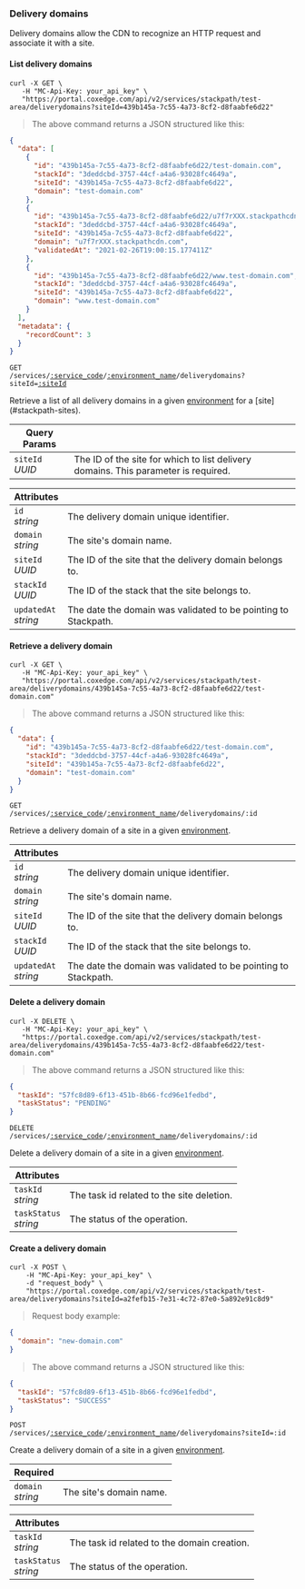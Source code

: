 ### Delivery domains

Delivery domains allow the CDN to recognize an HTTP request and associate it with a site.

<!-------------------- LIST DELIVERY DOMAINS -------------------->

#### List delivery domains

```shell
curl -X GET \
   -H "MC-Api-Key: your_api_key" \
   "https://portal.coxedge.com/api/v2/services/stackpath/test-area/deliverydomains?siteId=439b145a-7c55-4a73-8cf2-d8faabfe6d22"
```

> The above command returns a JSON structured like this:

```json
{
  "data": [
    {
      "id": "439b145a-7c55-4a73-8cf2-d8faabfe6d22/test-domain.com",
      "stackId": "3deddcbd-3757-44cf-a4a6-93028fc4649a",
      "siteId": "439b145a-7c55-4a73-8cf2-d8faabfe6d22",
      "domain": "test-domain.com"
    },
    {
      "id": "439b145a-7c55-4a73-8cf2-d8faabfe6d22/u7f7rXXX.stackpathcdn.com",
      "stackId": "3deddcbd-3757-44cf-a4a6-93028fc4649a",
      "siteId": "439b145a-7c55-4a73-8cf2-d8faabfe6d22",
      "domain": "u7f7rXXX.stackpathcdn.com",
      "validatedAt": "2021-02-26T19:00:15.177411Z"
    },
    {
      "id": "439b145a-7c55-4a73-8cf2-d8faabfe6d22/www.test-domain.com",
      "stackId": "3deddcbd-3757-44cf-a4a6-93028fc4649a",
      "siteId": "439b145a-7c55-4a73-8cf2-d8faabfe6d22",
      "domain": "www.test-domain.com"
    }
  ],
  "metadata": {
    "recordCount": 3
  }
}
```

<code>GET /services/<a href="#administration-service-connections">:service_code</a>/<a href="#administration-environments">:environment_name</a>/deliverydomains?siteId=<a href="#stackpath-sites"><a href="#stackpath-sites">:siteId</a></a></code>

Retrieve a list of all delivery domains in a given [environment](#administration-environments) for a [site] (#stackpath-sites).

| Query Params        | &nbsp;                                                                             |
| ------------------- | ---------------------------------------------------------------------------------- |
| `siteId`<br/>_UUID_ | The ID of the site for which to list delivery domains. This parameter is required. |

| Attributes               | &nbsp;                                                         |
| ------------------------ | -------------------------------------------------------------- |
| `id`<br/>_string_        | The delivery domain unique identifier.                         |
| `domain`<br/>_string_    | The site's domain name.                                        |
| `siteId`<br/>_UUID_      | The ID of the site that the delivery domain belongs to.        |
| `stackId`<br/>_UUID_     | The ID of the stack that the site belongs to.                  |
| `updatedAt`<br/>_string_ | The date the domain was validated to be pointing to Stackpath. |

<!-------------------- RETRIEVE A DELIVERY DOMAIN -------------------->

#### Retrieve a delivery domain

```shell
curl -X GET \
   -H "MC-Api-Key: your_api_key" \
   "https://portal.coxedge.com/api/v2/services/stackpath/test-area/deliverydomains/439b145a-7c55-4a73-8cf2-d8faabfe6d22/test-domain.com"
```

> The above command returns a JSON structured like this:

```json
{
  "data": {
    "id": "439b145a-7c55-4a73-8cf2-d8faabfe6d22/test-domain.com",
    "stackId": "3deddcbd-3757-44cf-a4a6-93028fc4649a",
    "siteId": "439b145a-7c55-4a73-8cf2-d8faabfe6d22",
    "domain": "test-domain.com"
  }
}
```

<code>GET /services/<a href="#administration-service-connections">:service_code</a>/<a href="#administration-environments">:environment_name</a>/deliverydomains/:id</code>

Retrieve a delivery domain of a site in a given [environment](#administration-environments).

| Attributes               | &nbsp;                                                         |
| ------------------------ | -------------------------------------------------------------- |
| `id`<br/>_string_        | The delivery domain unique identifier.                         |
| `domain`<br/>_string_    | The site's domain name.                                        |
| `siteId`<br/>_UUID_      | The ID of the site that the delivery domain belongs to.        |
| `stackId`<br/>_UUID_     | The ID of the stack that the site belongs to.                  |
| `updatedAt`<br/>_string_ | The date the domain was validated to be pointing to Stackpath. |

<!-------------------- DELETE A DELIVERY DOMAIN -------------------->

#### Delete a delivery domain

```shell
curl -X DELETE \
   -H "MC-Api-Key: your_api_key" \
   "https://portal.coxedge.com/api/v2/services/stackpath/test-area/deliverydomains/439b145a-7c55-4a73-8cf2-d8faabfe6d22/test-domain.com"
```

> The above command returns a JSON structured like this:

```json
{
  "taskId": "57fc8d89-6f13-451b-8b66-fcd96e1fedbd",
  "taskStatus": "PENDING"
}
```

<code>DELETE /services/<a href="#administration-service-connections">:service_code</a>/<a href="#administration-environments">:environment_name</a>/deliverydomains/:id</code>

Delete a delivery domain of a site in a given [environment](#administration-environments).

| Attributes                 | &nbsp;                                    |
| -------------------------- | ----------------------------------------- |
| `taskId` <br/>_string_     | The task id related to the site deletion. |
| `taskStatus` <br/>_string_ | The status of the operation.              |

<!-------------------- CREATE A DELIVERY DOMAIN -------------------->

#### Create a delivery domain

```shell
curl -X POST \
    -H "MC-Api-Key: your_api_key" \
    -d "request_body" \
    "https://portal.coxedge.com/api/v2/services/stackpath/test-area/deliverydomains?siteId=a2fefb15-7e31-4c72-87e0-5a892e91c8d9"
```

> Request body example:

```json
{
  "domain": "new-domain.com"
}
```

> The above command returns a JSON structured like this:

```json
{
  "taskId": "57fc8d89-6f13-451b-8b66-fcd96e1fedbd",
  "taskStatus": "SUCCESS"
}
```

<code>POST /services/<a href="#administration-service-connections">:service_code</a>/<a href="#administration-environments">:environment_name</a>/deliverydomains?siteId=:id</code>

Create a delivery domain of a site in a given [environment](#administration-environments).

| Required              | &nbsp;                  |
| --------------------- | ----------------------- |
| `domain`<br/>_string_ | The site's domain name. |

| Attributes                 | &nbsp;                                      |
| -------------------------- | ------------------------------------------- |
| `taskId` <br/>_string_     | The task id related to the domain creation. |
| `taskStatus` <br/>_string_ | The status of the operation.                |
